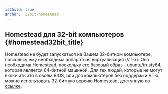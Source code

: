 ```yaml
---
isChild: true
anchor:  32bit-homestead
---
```


## Homestead для 32-bit компьютеров {#homestead32bit_title}

Homestead не будет запускаться на Вашем 32-битном компьютере, поскольку ему необходима аппаратная виртуализация (VT-x). Она необходима  Homestead, поскольку его базовый образ - ubuntu/trusty64, которая является 64-битной машиной. Для тех людей, которые не могут включить это в своём BIOS, или для компьютеров без поддержки VT-x, можно использовать 32-битную версию Homestead, доступную по [ссылке][32bit-homestead-here].

[32bit-homestead-here]: https://github.com/buonzz/homestead32